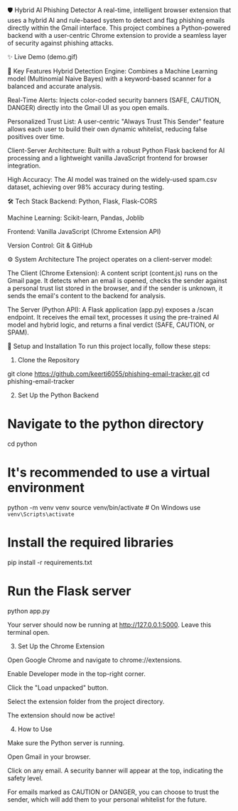 🛡️ Hybrid AI Phishing Detector
A real-time, intelligent browser extension that uses a hybrid AI and rule-based system to detect and flag phishing emails directly within the Gmail interface. This project combines a Python-powered backend with a user-centric Chrome extension to provide a seamless layer of security against phishing attacks.

✨ Live Demo
(demo.gif)

🚀 Key Features
Hybrid Detection Engine: Combines a Machine Learning model (Multinomial Naive Bayes) with a keyword-based scanner for a balanced and accurate analysis.

Real-Time Alerts: Injects color-coded security banners (SAFE, CAUTION, DANGER) directly into the Gmail UI as you open emails.

Personalized Trust List: A user-centric "Always Trust This Sender" feature allows each user to build their own dynamic whitelist, reducing false positives over time.

Client-Server Architecture: Built with a robust Python Flask backend for AI processing and a lightweight vanilla JavaScript frontend for browser integration.

High Accuracy: The AI model was trained on the widely-used spam.csv dataset, achieving over 98% accuracy during testing.

🛠️ Tech Stack
Backend: Python, Flask, Flask-CORS

Machine Learning: Scikit-learn, Pandas, Joblib

Frontend: Vanilla JavaScript (Chrome Extension API)

Version Control: Git & GitHub

⚙️ System Architecture
The project operates on a client-server model:

The Client (Chrome Extension): A content script (content.js) runs on the Gmail page. It detects when an email is opened, checks the sender against a personal trust list stored in the browser, and if the sender is unknown, it sends the email's content to the backend for analysis.

The Server (Python API): A Flask application (app.py) exposes a /scan endpoint. It receives the email text, processes it using the pre-trained AI model and hybrid logic, and returns a final verdict (SAFE, CAUTION, or SPAM).

🔧 Setup and Installation
To run this project locally, follow these steps:

1. Clone the Repository

git clone https://github.com/keerti6055/phishing-email-tracker.git
cd phishing-email-tracker

2. Set Up the Python Backend

# Navigate to the python directory
cd python

# It's recommended to use a virtual environment
python -m venv venv
source venv/bin/activate  # On Windows use `venv\Scripts\activate`

# Install the required libraries
pip install -r requirements.txt

# Run the Flask server
python app.py

Your server should now be running at http://127.0.0.1:5000. Leave this terminal open.

3. Set Up the Chrome Extension

Open Google Chrome and navigate to chrome://extensions.

Enable Developer mode in the top-right corner.

Click the "Load unpacked" button.

Select the extension folder from the project directory.

The extension should now be active!

4. How to Use

Make sure the Python server is running.

Open Gmail in your browser.

Click on any email. A security banner will appear at the top, indicating the safety level.

For emails marked as CAUTION or DANGER, you can choose to trust the sender, which will add them to your personal whitelist for the future.
